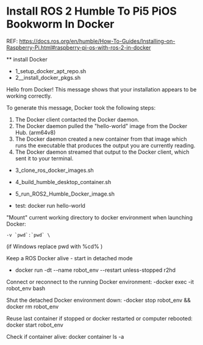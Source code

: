 # Install ROS 2 Humble To Pi5 PiOS Bookworm In Docker

REF: https://docs.ros.org/en/humble/How-To-Guides/Installing-on-Raspberry-Pi.html#raspberry-pi-os-with-ros-2-in-docker

** install Docker
- 1_setup_docker_apt_repo.sh
- 2__install_docker_pkgs.sh 

Hello from Docker!
This message shows that your installation appears to be working correctly.

To generate this message, Docker took the following steps:
 1. The Docker client contacted the Docker daemon.
 2. The Docker daemon pulled the "hello-world" image from the Docker Hub.
    (arm64v8)
 3. The Docker daemon created a new container from that image which runs the
    executable that produces the output you are currently reading.
 4. The Docker daemon streamed that output to the Docker client, which sent it
    to your terminal.


- 3_clone_ros_docker_images.sh  
- 4_build_humble_desktop_container.sh  

- 5_run_ROS2_Humble_Docker_image.sh


- test: docker run hello-world

"Mount" current working directory to docker environment when launching Docker:
```
-v `pwd`:`pwd` \
```
(if Windows replace pwd with %cd% )

Keep a ROS Docker alive - start in detached mode
- docker run -dt --name robot_env --restart unless-stopped r2hd

Connect or reconnect to the running Docker environment:
-docker exec -it robot_env bash

Shut the detached Docker environment down:
-docker stop robot_env && docker rm robot_env

Reuse last container if stopped or docker restarted or computer rebooted:
docker start robot_env

Check if container alive:
docker container ls -a

